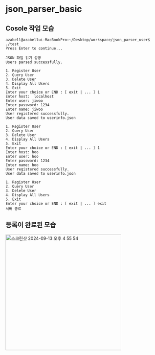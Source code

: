 # json_parser_basic

## Cosole 작업 모습
```
azabell@azabellui-MacBookPro:~/Desktop/workspace/json_parser_user$ ./test
Press Enter to continue...

JSON 파일 읽기 성공
Users parsed successfully.

1. Register User
2. Query User
3. Delete User
4. Display All Users
5. Exit
Enter your choice or END : [ exit | ... ] 1
Enter host:  localhost
Enter user: jiwoo
Enter password: 1234
Enter name: jiwoo
User registered successfully.
User data saved to userinfo.json

1. Register User
2. Query User
3. Delete User
4. Display All Users
5. Exit
Enter your choice or END : [ exit | ... ] 1
Enter host: hoo
Enter user: hoo 
Enter password: 1234
Enter name: hoo
User registered successfully.
User data saved to userinfo.json

1. Register User
2. Query User
3. Delete User
4. Display All Users
5. Exit
Enter your choice or END : [ exit | ... ] exit
서버 종료
```

## 등록이 완료된 모습
<img width="378" alt="스크린샷 2024-09-13 오후 4 55 54" src="https://github.com/user-attachments/assets/49092895-c8fe-4e13-9cd1-d4e87250f933">
